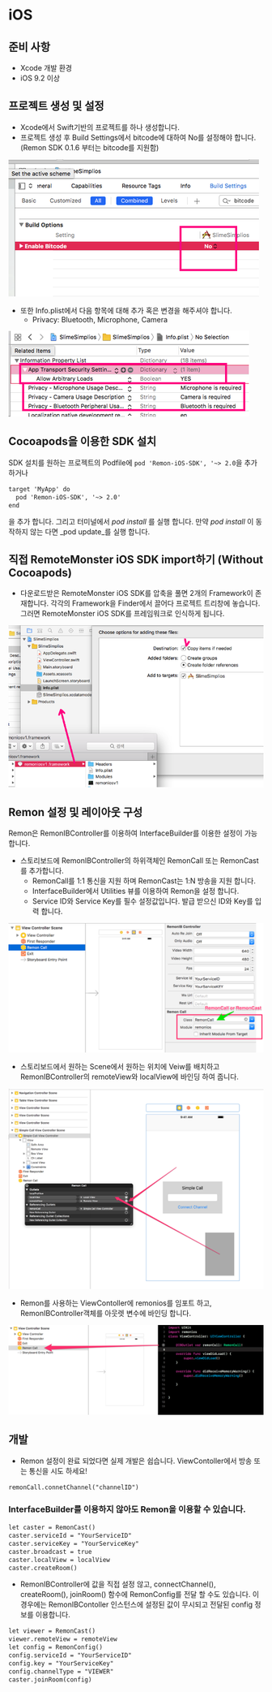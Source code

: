 # iOS

## 준비 사항

* Xcode 개발 환경
* iOS 9.2 이상

## 프로젝트 생성 및 설정

* Xcode에서 Swift기반의 프로젝트를 하나 생성합니다.
* 프로젝트 생성 후 Build Settings에서 bitcode에 대하여 No를 설정해야 합니다. \(Remon SDK 0.1.6 부터는 bitcode를 지원함\)

![bitcode](../.gitbook/assets/ios_bitcode%20%281%29.png)

* 또한 Info.plist에서 다음 항목에 대해 추가 혹은 변경을 해주셔야 합니다.
  * Privacy: Bluetooth, Microphone, Camera

![settings](../.gitbook/assets/ios_buildsettings%20%281%29.png)

## Cocoapods을 이용한 SDK 설치

SDK 설치를 원하는 프로젝트의 Podfile에 `pod 'Remon-iOS-SDK', '~> 2.0`을 추가 하거나

```text
target 'MyApp' do
  pod 'Remon-iOS-SDK', '~> 2.0'
end
```

을 추가 합니다. 그리고 터미널에서 _pod install_ 를 실행 합니다. 만약 _pod install_ 이 동작하지 않는 다면 _pod update_를 실행 합니다.

## 직접 RemoteMonster iOS SDK import하기 \(Without Cocoapods\)

* 다운로드받은 RemoteMonster iOS SDK를 압축을 풀면 2개의 Framework이 존재합니다. 각각의 Framework을 Finder에서 끌어다 프로젝트 트리창에 놓습니다. 그러면 RemoteMonster iOS SDK를 프레임워크로 인식하게 됩니다.

![framework](../.gitbook/assets/ios_importframework.png)

## Remon 설정 및 레이아웃 구성

Remon은 RemonIBController를 이용하여 InterfaceBuilder를 이용한 설정이 가능 합니다.

* 스토리보드에 RemonIBController의 하위객체인 RemonCall 또는 RemonCast를 추가합니다.
  * RemonCall를 1:1 통신을 지원 하며 RemonCast는 1:N 방송을 지원 합니다.
  * InterfaceBuilder에서 Utilities 뷰를 이용하여 Remon을 설정 합니다.
  * Service ID와 Service Key를 필수 설정값입니다. 발급 받으신 ID와 Key를 입력 합니다.

![](../.gitbook/assets/basic_config.png)

* 스토리보드에서 원하는 Scene에서 원하는 위치에 Veiw를 배치하고 RemonIBController의 remoteView와 localView에 바인딩 하여 줍니다.

![](../.gitbook/assets/basic_config3.png)

* Remon를 사용하는 ViewContoller에 remonios를 임포트 하고, RemonIBController객체를 아웃렛 변수에 바인딩 합니다.

![](../.gitbook/assets/basic_config2%20%282%29.png)

## 개발

* Remon 설정이 완료 되었다면 실제 개발은 쉽습니다. ViewContoller에서 방송 또는 통신을 시도 하세요!

```text
remonCall.connetChannel("channelID")
```

### InterfaceBuilder를 이용하지 않아도 Remon을 이용할 수 있습니다.

```text
let caster = RemonCast()
caster.serviceId = "YourServiceID"
caster.serviceKey = "YourServiceKey"
caster.broadcast = true
caster.localView = localView
caster.createRoom()
```

* RemonIBController에 값을 직접 설정 않고, connectChannel\(\), createRoom\(\), joinRoom\(\) 함수에 RemonConfig를 전달 할 수도 있습니다. 이 경우에는  RemonIBContoller 인스턴스에 설정된 값이 무시되고 전달된 config 정보를 이용합니다.

```text
let viewer = RemonCast()
viewer.remoteView = remoteView
let config = RemonConfig()
config.serviceId = "YourServiceID"
config.key = "YourServiceKey"
config.channelType = "VIEWER"
caster.joinRoom(config)
```

